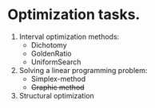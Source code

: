 # Optimization tasks.
1. Interval optimization methods:
   - Dichotomy
   - GoldenRatio
   - UniformSearch
2. Solving a linear programming problem:
   - Simplex-method
   - ~~Graphic method~~
3. Structural optimization
   
